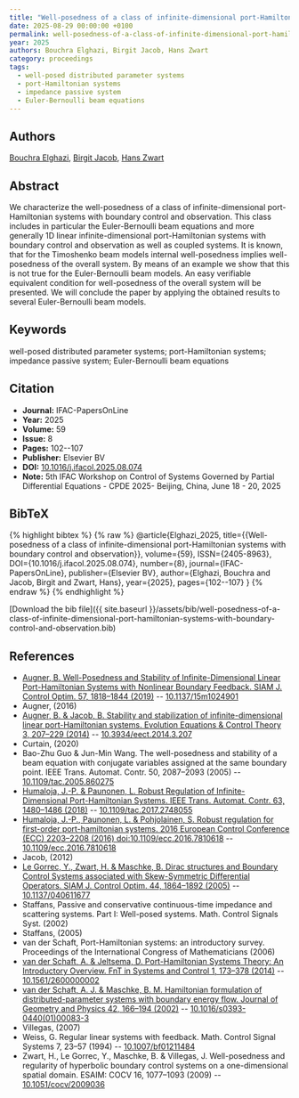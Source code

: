 ```yaml
---
title: "Well-posedness of a class of infinite-dimensional port-Hamiltonian systems with boundary control and observation"
date: 2025-08-29 00:00:00 +0100
permalink: well-posedness-of-a-class-of-infinite-dimensional-port-hamiltonian-systems-with-boundary-control-and-observation
year: 2025
authors: Bouchra Elghazi, Birgit Jacob, Hans Zwart
category: proceedings
tags:
  - well-posed distributed parameter systems
  - port-Hamiltonian systems
  - impedance passive system
  - Euler-Bernoulli beam equations
---
```

 
## Authors
[Bouchra Elghazi](authors/bouchra-elghazi), [Birgit Jacob](authors/birgit-jacob), [Hans Zwart](authors/hans-zwart)
 
## Abstract
We characterize the well-posedness of a class of infinite-dimensional port-Hamiltonian systems with boundary control and observation. This class includes in particular the Euler-Bernoulli beam equations and more generally 1D linear infinite-dimensional port-Hamiltonian systems with boundary control and observation as well as coupled systems. It is known, that for the Timoshenko beam models internal well-posedness implies well-posedness of the overall system. By means of an example we show that this is not true for the Euler-Bernoulli beam models. An easy verifiable equivalent condition for well-posedness of the overall system will be presented. We will conclude the paper by applying the obtained results to several Euler-Bernoulli beam models.
 
## Keywords
well-posed distributed parameter systems; port-Hamiltonian systems; impedance passive system; Euler-Bernoulli beam equations
 
## Citation
- **Journal:** IFAC-PapersOnLine
- **Year:** 2025
- **Volume:** 59
- **Issue:** 8
- **Pages:** 102--107
- **Publisher:** Elsevier BV
- **DOI:** [10.1016/j.ifacol.2025.08.074](https://doi.org/10.1016/j.ifacol.2025.08.074)
- **Note:** 5th IFAC Workshop on Control of Systems Governed by Partial Differential Equations - CPDE 2025- Beijing, China, June 18 - 20, 2025
 
## BibTeX
{% highlight bibtex %}
{% raw %}
@article{Elghazi_2025,
  title={{Well-posedness of a class of infinite-dimensional port-Hamiltonian systems with boundary control and observation}},
  volume={59},
  ISSN={2405-8963},
  DOI={10.1016/j.ifacol.2025.08.074},
  number={8},
  journal={IFAC-PapersOnLine},
  publisher={Elsevier BV},
  author={Elghazi, Bouchra and Jacob, Birgit and Zwart, Hans},
  year={2025},
  pages={102--107}
}
{% endraw %}
{% endhighlight %}
 
[Download the bib file]({{ site.baseurl }}/assets/bib/well-posedness-of-a-class-of-infinite-dimensional-port-hamiltonian-systems-with-boundary-control-and-observation.bib)
 
## References
- [Augner, B. Well-Posedness and Stability of Infinite-Dimensional Linear Port-Hamiltonian Systems with Nonlinear Boundary Feedback. SIAM J. Control Optim. 57, 1818–1844 (2019)](well-posedness-and-stability-of-infinite-dimensional-linear-port-hamiltonian-systems-with-nonlinear-boundary-feedback) -- [10.1137/15m1024901](https://doi.org/10.1137/15m1024901)
- Augner, (2016)
- [Augner, B. & Jacob, B. Stability and stabilization of infinite-dimensional linear port-Hamiltonian systems. Evolution Equations &amp; Control Theory 3, 207–229 (2014)](stability-and-stabilization-of-infinite-dimensional-linear-port-hamiltonian-systems) -- [10.3934/eect.2014.3.207](https://doi.org/10.3934/eect.2014.3.207)
- Curtain, (2020)
- Bao-Zhu Guo & Jun-Min Wang. The well-posedness and stability of a beam equation with conjugate variables assigned at the same boundary point. IEEE Trans. Automat. Contr. 50, 2087–2093 (2005) -- [10.1109/tac.2005.860275](https://doi.org/10.1109/tac.2005.860275)
- [Humaloja, J.-P. & Paunonen, L. Robust Regulation of Infinite-Dimensional Port-Hamiltonian Systems. IEEE Trans. Automat. Contr. 63, 1480–1486 (2018)](robust-regulation-of-infinite-dimensional-port-hamiltonian-systems) -- [10.1109/tac.2017.2748055](https://doi.org/10.1109/tac.2017.2748055)
- [Humaloja, J.-P., Paunonen, L. & Pohjolainen, S. Robust regulation for first-order port-hamiltonian systems. 2016 European Control Conference (ECC) 2203–2208 (2016) doi:10.1109/ecc.2016.7810618](robust-regulation-for-first-order-port-hamiltonian-systems) -- [10.1109/ecc.2016.7810618](https://doi.org/10.1109/ecc.2016.7810618)
- Jacob, (2012)
- [Le Gorrec, Y., Zwart, H. & Maschke, B. Dirac structures and Boundary Control Systems associated with Skew-Symmetric Differential Operators. SIAM J. Control Optim. 44, 1864–1892 (2005)](dirac-structures-and-boundary-control-systems-associated-with-skew-symmetric-differential-operators) -- [10.1137/040611677](https://doi.org/10.1137/040611677)
- Staffans, Passive and conservative continuous-time impedance and scattering systems. Part I: Well-posed systems. Math. Control Signals Syst. (2002)
- Staffans, (2005)
- van der Schaft, Port-Hamiltonian systems: an introductory survey. Proceedings of the International Congress of Mathematicians (2006)
- [van der Schaft, A. & Jeltsema, D. Port-Hamiltonian Systems Theory: An Introductory Overview. FnT in Systems and Control 1, 173–378 (2014)](port-hamiltonian-systems-theory-an-introductory-overview) -- [10.1561/2600000002](https://doi.org/10.1561/2600000002)
- [van der Schaft, A. J. & Maschke, B. M. Hamiltonian formulation of distributed-parameter systems with boundary energy flow. Journal of Geometry and Physics 42, 166–194 (2002)](hamiltonian-formulation-of-distributed-parameter-systems-with-boundary-energy-flow) -- [10.1016/s0393-0440(01)00083-3](https://doi.org/10.1016/s0393-0440(01)00083-3)
- Villegas, (2007)
- Weiss, G. Regular linear systems with feedback. Math. Control Signal Systems 7, 23–57 (1994) -- [10.1007/bf01211484](https://doi.org/10.1007/bf01211484)
- Zwart, H., Le Gorrec, Y., Maschke, B. & Villegas, J. Well-posedness and regularity of hyperbolic boundary control systems on a one-dimensional spatial domain. ESAIM: COCV 16, 1077–1093 (2009) -- [10.1051/cocv/2009036](https://doi.org/10.1051/cocv/2009036)

